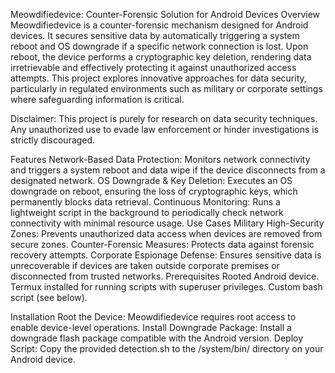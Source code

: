 Meowdifiedevice: Counter-Forensic Solution for Android Devices
Overview
Meowdifiedevice is a counter-forensic mechanism designed for Android devices. It secures sensitive data by automatically triggering a system reboot and OS downgrade if a specific network connection is lost. Upon reboot, the device performs a cryptographic key deletion, rendering data irretrievable and effectively protecting it against unauthorized access attempts. This project explores innovative approaches for data security, particularly in regulated environments such as military or corporate settings where safeguarding information is critical.

Disclaimer: This project is purely for research on data security techniques. Any unauthorized use to evade law enforcement or hinder investigations is strictly discouraged.

Features
Network-Based Data Protection: Monitors network connectivity and triggers a system reboot and data wipe if the device disconnects from a designated network.
OS Downgrade & Key Deletion: Executes an OS downgrade on reboot, ensuring the loss of cryptographic keys, which permanently blocks data retrieval.
Continuous Monitoring: Runs a lightweight script in the background to periodically check network connectivity with minimal resource usage.
Use Cases
Military High-Security Zones: Prevents unauthorized data access when devices are removed from secure zones.
Counter-Forensic Measures: Protects data against forensic recovery attempts.
Corporate Espionage Defense: Ensures sensitive data is unrecoverable if devices are taken outside corporate premises or disconnected from trusted networks.
Prerequisites
Rooted Android device.
Termux installed for running scripts with superuser privileges.
Custom bash script (see below).

Installation
Root the Device: Meowdifiedevice requires root access to enable device-level operations.
Install Downgrade Package: Install a downgrade flash package compatible with the Android version.
Deploy Script: Copy the provided detection.sh to the /system/bin/ directory on your Android device.